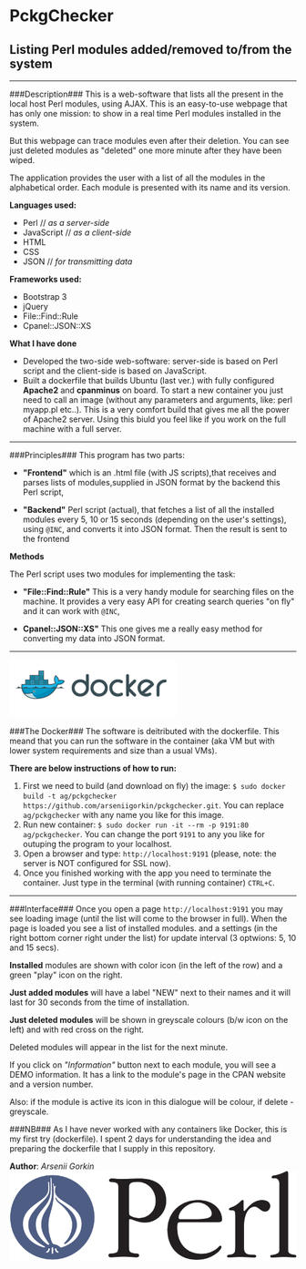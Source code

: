 # PckgChecker #
## Listing Perl modules added/removed to/from the system ##
----
###Description###
This is a web-software that lists all the present in the local host Perl modules, using AJAX. This is an easy-to-use webpage that has only one mission: to show in a real time Perl modules installed in the system.

But this webpage can trace modules even after their deletion. You can see just deleted modules as "deleted" one more minute after they have been wiped.

The application provides the user with a list of all the modules in the alphabetical order. Each module is presented with its name and its version.

__Languages used:__
* Perl // _as a server-side_
* JavaScript // _as a client-side_
* HTML
* CSS
* JSON // _for transmitting data_

__Frameworks used:__
* Bootstrap 3
* jQuery
* File::Find::Rule
* Cpanel::JSON::XS

__What I have done__
* Developed the two-side web-software: server-side is based on Perl script and the client-side is based on JavaScript. 
* Built a dockerfile that builds Ubuntu (last ver.) with fully configured __Apache2__ and __cpanminus__ on board. To start a new container you just need to call an image (without any parameters and arguments, like: perl myapp.pl etc..). This is a very comfort build that gives me all the power of Apache2 server. Using this biuld you feel like if you work on the full machine with a full server.

----
###Principles###
This program has two parts:

* __"Frontend"__
which is an .html file (with JS scripts),that receives and parses lists of modules,supplied in JSON format by the backend this Perl script,

* __"Backend"__
Perl script (actual), that fetches a list of all the installed modules every 5, 10 or 15 seconds (depending on the user's settings), using `@INC`, and converts it into JSON format. Then the result is sent to the frontend 

__Methods__

The Perl script uses two modules for implementing the task:

* __"File::Find::Rule"__
This is a very handy module for searching files on the machine. It provides a very easy API for creating search queries "on fly" and it can work with `@INC`,

* __Cpanel::JSON::XS"__
This one gives me a really easy method for converting my data into JSON format.

----

![picture alt](https://github.com/arseniigorkin/pckgchecker/blob/master/docker.png?raw=true "Dockerfile")

###The Docker###
The software is deitributed with the dockerfile. This meand that you can run the software in the container (aka VM but with lower system requirements and size than a usual VMs).

__There are below instructions of how to run:__

1. First we need to build (and download on fly) the image: `$ sudo docker build -t ag/pckgchecker https://github.com/arseniigorkin/pckgchecker.git`. You can replace `ag/pckgchecker` with any name you like for this image.
2. Run new container: `$ sudo docker run -it --rm -p 9191:80 ag/pckgchecker`. You can change the port `9191` to any you like for outuping the program to your localhost. 
3. Open a browser and type: `http://localhost:9191` (please, note: the server is NOT configured for SSL now).
4. Once you finished working with the app you need to terminate the container. Just type in the terminal (with running container) `CTRL+C`.


----

###Interface###
Once you open a page `http://localhost:9191` you may see loading image (until the list will come to the browser in full).
When the page is loaded you see a list of installed modules. and a settings (in the right bottom corner right under the list) for update interval (3 optwions: 5, 10 and 15 secs).

__Installed__ modules are shown with color icon (in the left of the row) and a green "play" icon on the right.

__Just added modules__ will have a label "NEW" next to their names and it will last for 30 seconds from the time of installation.

__Just deleted modules__ will be shown in greyscale colours (b/w icon on the left) and with red cross on the right.

Deleted modules will appear in the list for the next minute.

If you click on _"Information"_ button next to each module, you will see a DEMO information. It has a link to the module's page in the CPAN website and a version number.

Also: if the module is active its icon in this dialogue will be colour, if delete - greyscale.

###NB###
As I have never worked with any containers like Docker, this is my first try (dockerfile). I spent 2 days for understanding the idea and preparing the dockerfile that I supply in this repository.

__Author__: _Arsenii Gorkin_
![picture alt](https://github.com/arseniigorkin/pckgchecker/blob/master/perl.png?raw=true "Perl demo program")
